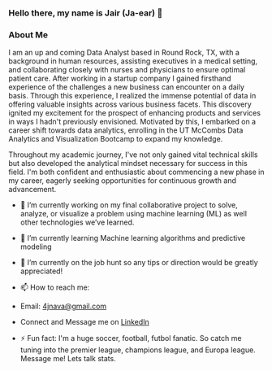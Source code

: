### Hello there, my name is Jair (Ja-ear) 👋

### About Me
I am an up and coming Data Analyst based in Round Rock, TX, with a background in human resources, assisting executives in a medical setting, and collaborating closely with nurses and physicians to ensure optimal patient care. After working in a startup company I gained firsthand experience of the challenges a new business can encounter on a daily basis. Through this experience, I realized the immense potential of data in offering valuable insights across various business facets. This discovery ignited my excitement for the prospect of enhancing products and services in ways I hadn't previously envisioned. Motivated by this, I embarked on a career shift towards data analytics, enrolling in the UT McCombs Data Analytics and Visualization Bootcamp to expand my knowledge.

Throughout my academic journey, I've not only gained vital technical skills but also developed the analytical mindset necessary for success in this field. I'm both confident and enthusiastic about commencing a new phase in my career, eagerly seeking opportunities for continuous growth and advancement.

- 🔭 I’m currently working on my final collaborative project to solve, analyze, or visualize a problem using machine learning (ML) as well other technologies we’ve learned.

- 🌱 I’m currently learning Machine learning algorithms and predictive modeling

- 🤔 I’m currently on the job hunt so any tips or direction would be greatly appreciated!
  
-  📫 How to reach me:
  
  -  Email: [4jnava@gmail.com](4jnava@gmail.com)
  -  Connect and Message me on [LinkedIn](https://www.linkedin.com/in/jairn/)

- ⚡ Fun fact: I'm a huge soccer, football, futbol fanatic. So catch me tuning into the premier league, champions league, and Europa league. Message me! Lets talk stats. 
  

<!--
**Jaynav04/Jaynav04** is a ✨ _special_ ✨ repository because its `README.md` (this file) appears on your GitHub profile.

Here are some ideas to get you started:



- 👯 I’m looking to collaborate on ...

- 💬 Ask me about ...

- 😄 Pronouns: ...

-->
